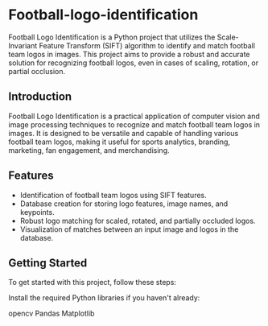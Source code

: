 # Football-logo-identification
Football Logo Identification is a Python project that utilizes the Scale-Invariant Feature Transform (SIFT) algorithm to identify and match football team logos in images. This project aims to provide a robust and accurate solution for recognizing football logos, even in cases of scaling, rotation, or partial occlusion.

## Introduction

Football Logo Identification is a practical application of computer vision and image processing techniques to recognize and match football team logos in images. It is designed to be versatile and capable of handling various football team logos, making it useful for sports analytics, branding, marketing, fan engagement, and merchandising.

## Features

- Identification of football team logos using SIFT features.
- Database creation for storing logo features, image names, and keypoints.
- Robust logo matching for scaled, rotated, and partially occluded logos.
- Visualization of matches between an input image and logos in the database.

## Getting Started

To get started with this project, follow these steps:

Install the required Python libraries if you haven't already:

opencv
Pandas
Matplotlib



